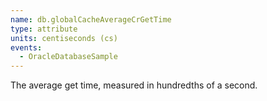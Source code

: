 ```yaml
---
name: db.globalCacheAverageCrGetTime
type: attribute
units: centiseconds (cs)
events:
  - OracleDatabaseSample
---
```


The average get time, measured in hundredths of a second.